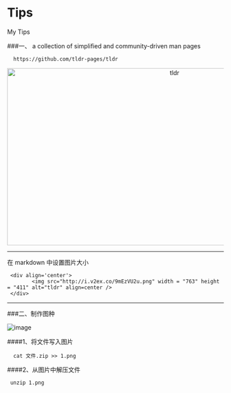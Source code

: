# Tips
My Tips

###一、 a collection of simplified and community-driven man pages

      https://github.com/tldr-pages/tldr
     
      
 <div align='center'>
        <img src="http://i.v2ex.co/9mEzVU2u.png" width = "763" height = "411" alt="tldr" align=center />  
 </div>


---
在 markdown 中设置图片大小

```
 <div align='center'>
        <img src="http://i.v2ex.co/9mEzVU2u.png" width = "763" height = "411" alt="tldr" align=center />  
 </div>
```

---
###二、制作图种

![image](http://i.v2ex.co/16PynFfB.png)

####1、将文件写入图片

```
  cat 文件.zip >> 1.png
```
####2、从图片中解压文件

```
 unzip 1.png
```